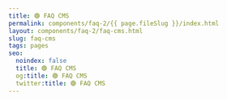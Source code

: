 ```yaml
---
title: 🟢 FAQ CMS
permalink: components/faq-2/{{ page.fileSlug }}/index.html
layout: components/faq-2/faq-cms.html
slug: faq-cms
tags: pages
seo:
  noindex: false
  title: 🟢 FAQ CMS
  og:title: 🟢 FAQ CMS
  twitter:title: 🟢 FAQ CMS
---
```



